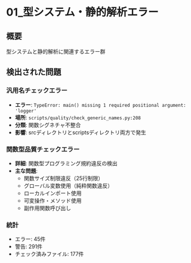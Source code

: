 # 01_型システム・静的解析エラー

## 概要
型システムと静的解析に関連するエラー群

## 検出された問題

### 汎用名チェックエラー
- **エラー**: `TypeError: main() missing 1 required positional argument: 'logger'`
- **場所**: `scripts/quality/check_generic_names.py:208`
- **分類**: 関数シグネチャ不整合
- **影響**: srcディレクトリとscriptsディレクトリ両方で発生

### 関数型品質チェックエラー
- **詳細**: 関数型プログラミング規約違反の検出
- **主な問題**:
  - 関数サイズ制限違反（25行制限）
  - グローバル変数使用（純粋関数違反）
  - ローカルインポート使用
  - 可変操作・メソッド使用
  - 副作用関数呼び出し

### 統計
- エラー: 45件
- 警告: 291件
- チェック済みファイル: 177件